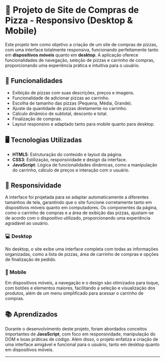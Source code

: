 # 🍕 Projeto de Site de Compras de Pizza - Responsivo (Desktop & Mobile)

Este projeto  tem como objetivo a criação de um site de compras de pizzas, com uma interface totalmente responsiva, funcionando perfeitamente tanto em **dispositivos móveis** quanto em **desktop**. A aplicação oferece funcionalidades de navegação, seleção de pizzas e carrinho de compras, proporcionando uma experiência prática e intuitiva para o usuário.

## 📑 Funcionalidades

- Exibição de pizzas com suas descrições, preços e imagens.
- Funcionalidade de adicionar pizzas ao carrinho.
- Escolha de tamanho das pizzas (Pequena, Média, Grande).
- Ajuste da quantidade de pizzas diretamente no carrinho.
- Cálculo dinâmico de subtotal, desconto e total.
- Finalização de compras.
- Layout responsivo e adaptado tanto para mobile quanto para desktop.

## 🖥️ Tecnologias Utilizadas

- **HTML5**: Estruturação do conteúdo e layout da página.
- **CSS3**: Estilização, responsividade e design da interface.
- **JavaScript**: Lógica de funcionalidades dinâmicas, como a manipulação do carrinho, cálculo de preços e interação com o usuário.

## 📱 Responsividade

A interface foi projetada para se adaptar automaticamente a diferentes tamanhos de tela, garantindo que o site funcione corretamente tanto em dispositivos móveis quanto em computadores. Os componentes da página, como o carrinho de compras e a área de exibição das pizzas, ajustam-se de acordo com o dispositivo utilizado, proporcionando uma experiência agradável ao usuário.

### 💻 Desktop

No desktop, o site exibe uma interface completa com todas as informações organizadas, como a lista de pizzas, área de carrinho de compras e opções de finalização de pedido.

### 📲 Mobile

Em dispositivos móveis, a navegação e o design são otimizados para toque, com botões e elementos maiores, facilitando a seleção e visualização dos produtos, além de um menu simplificado para acessar o carrinho de compras.

## 📚 Aprendizados

Durante o desenvolvimento deste projeto, foram abordados conceitos importantes de **JavaScript**, com foco em responsividade, manipulação do DOM e boas práticas de código. Além disso, o projeto enfatiza a criação de uma interface amigável e funcional para o usuário, tanto em desktop quanto em dispositivos móveis.

---

